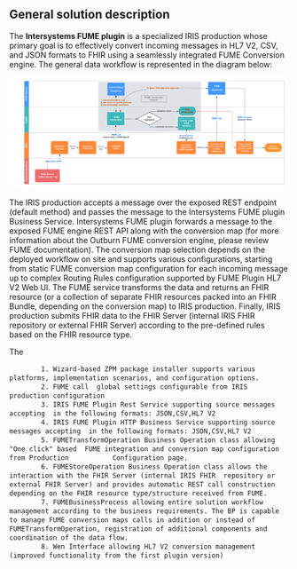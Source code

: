 ## General solution description

The **Intersystems FUME plugin** is a specialized IRIS production whose primary goal is to effectively convert incoming messages in HL7 V2, CSV, and JSON formats to FHIR using a seamlessly integrated FUME Conversion engine. 
The general data workflow is represented in the diagram below:

![Alt text](img/Fume-plugin-dataflow.png)

The  IRIS production accepts a message over the exposed REST endpoint (default method)  and passes the message to the Intersystems FUME  plugin Business Service. Intersystems FUME plugin forwards a message to the exposed FUME engine REST API along with the conversion map (for more information about the Outburn FUME conversion engine, please review FUME documentation). The conversion map selection depends on the deployed workflow on site and supports various configurations, starting from static FUME conversion map configuration for each incoming message up to complex Routing Rules configuration supported by FUME Plugin HL7 V2 Web UI. The FUME service transforms the data and returns an FHIR resource (or a collection of separate FHIR resources packed into an FHIR Bundle, depending on the conversion map) to IRIS production. Finally, IRIS production submits FHIR data to the FHIR Server (internal IRIS FHIR repository or external FHIR Server) according to the pre-defined rules based on the FHIR resource type.

The 

			1. Wizard-based ZPM package installer supports various platforms, implementation scenarios, and configuration options.
			2. FUME call  global settings configurable from IRIS production configuration
			3. IRIS FUME Plugin Rest Service supporting source messages accepting  in the following formats: JSON,CSV,HL7 V2
			4. IRIS FUME Plugin HTTP Business Service supporting source messages accepting  in the following formats: JSON,CSV,HL7 V2
			5. FUMETransformOperation Business Operation class allowing "One click" based  FUME integration and conversion map configuration from Production           Configuration page.
			6. FUMEStoreOperation Business Operation class allows the interaction with the FHIR Server (internal IRIS FHIR  repository or external FHIR Server) and provides automatic REST call construction depending on the FHIR resource type/structure received from FUME. 
			7. FUMEBusinessProcess allowing entire solution workflow management according to the business requirements. The BP is capable to manage FUME conversion maps calls in addition or instead of FUMETransformOperation, registration of additional components and coordination of the data flow. 
			8. Wen Interface allowing HL7 V2 conversion management (improved functionality from the first plugin version)





